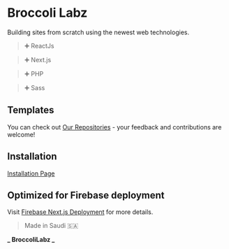 # Broccoli Labz

Building sites from scratch using the newest web technologies.

> :heavy_plus_sign: ReactJs

> :heavy_plus_sign: Next.js

> :heavy_plus_sign: PHP

> :heavy_plus_sign: Sass

## Templates

You can check out [Our Repositories](https://github.com/BroccoliLabz?tab=repositories) - your feedback and contributions are welcome!

## Installation

[Installation Page](https://labz.broccolibusiness.com/install)

## Optimized for Firebase deployment

Visit [Firebase Next.js Deployment](https://firebase.google.com/docs/hosting/frameworks/nextjs) for more details.

> Made in Saudi 🇸🇦

**_ BroccoliLabz _**

